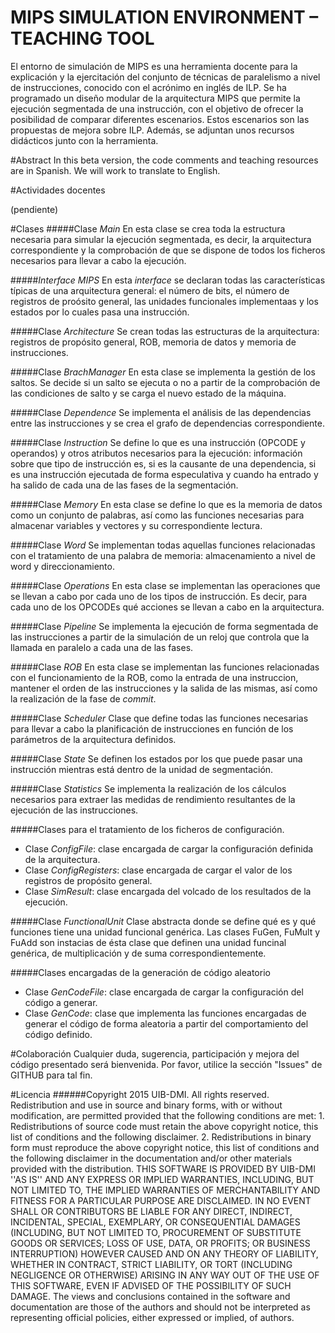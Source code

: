 # MIPS SIMULATION ENVIRONMENT – TEACHING TOOL
El entorno de simulación de MIPS es una herramienta docente para la explicación y la ejercitación del conjunto de técnicas de paralelismo a nivel de instrucciones, conocido con el acrónimo en inglés de ILP. Se ha programado un diseño modular de la arquitectura MIPS que permite la ejecución segmentada de una instrucción, con el objetivo de ofrecer la posibilidad de comparar diferentes escenarios. Estos escenarios son las propuestas de mejora sobre ILP. Además, se adjuntan unos recursos didácticos junto con la herramienta.

#Abstract 
In this beta version, the code comments and teaching resources are in Spanish. We will work to translate to English.

#Actividades docentes

(pendiente)

#Clases
#####Clase _Main_
En esta clase se crea toda la estructura necesaria para simular la ejecución segmentada, es decir, la arquitectura correspondiente y la comprobación de que se dispone de todos los ficheros necesarios para llevar a cabo la ejecución.

#####_Interface MIPS_
En esta _interface_ se declaran todas las características típicas de una arquitectura general: el número de bits, el número de registros de proósito general, las unidades funcionales implementaas y los estados por lo cuales pasa una instrucción.

#####Clase _Architecture_
Se crean todas las estructuras de la arquitectura: registros de propósito general, ROB, memoria de datos y memoria de instrucciones.

#####Clase _BrachManager_
En esta clase se implementa la gestión de los saltos. Se decide si un salto se ejecuta o no a partir de la comprobación de las condiciones de salto y se carga el nuevo estado de la máquina.

#####Clase _Dependence_
Se implementa el análisis de las dependencias entre las instrucciones y se crea el grafo de dependencias correspondiente.

#####Clase _Instruction_
Se define lo que es una instrucción (OPCODE y operandos) y otros atributos necesarios para la ejecución: información sobre que tipo de instrucción es, si es la causante de una dependencia, si es una instrucción ejecutada de forma especulativa y cuando ha entrado y ha salido de cada una de las fases de la segmentación.

#####Clase _Memory_
En esta clase se define lo que es la memoria de datos como un conjunto de palabras, así como las funciones necesarias para almacenar variables y vectores y su correspondiente lectura.

#####Clase _Word_
Se implementan todas aquellas funciones relacionadas con el tratamiento de una palabra de memoria: almacenamiento a nivel de word y direccionamiento.

#####Clase _Operations_
En esta clase se implementan las operaciones que se llevan a cabo por cada uno de los tipos de instrucción. Es decir, para cada uno de los OPCODEs qué acciones se llevan a cabo en la arquitectura.

#####Clase _Pipeline_
Se implementa la ejecución de forma segmentada de las instrucciones a partir de la simulación de un reloj que controla que la llamada en paralelo a cada una de las fases.

#####Clase _ROB_
En esta clase se implementan las funciones relacionadas con el funcionamiento de la ROB, como la entrada de una instruccion, mantener el orden de las instrucciones y la salida de las mismas, así como la realización de la fase de _commit_.

#####Clase _Scheduler_
Clase que define todas las funciones necesarias para llevar a cabo la planificación de instrucciones en función de los parámetros de la arquitectura definidos.

#####Clase _State_
Se definen los estados por los que puede pasar una instrucción mientras está dentro de la unidad de segmentación.

#####Clase _Statistics_
Se implementa la realización de los cálculos necesarios para extraer las medidas de rendimiento resultantes de la ejecución de las instrucciones.

#####Clases para el tratamiento de los ficheros de configuración.
- Clase _ConfigFile_: clase encargada de cargar la configuración definida de la arquitectura.
- Clase _ConfigRegisters_: clase encargada de cargar el valor de los registros de propósito general.
- Clase _SimResult_: clase encargada del volcado de los resultados de la ejecución.

#####Clase _FunctionalUnit_
Clase abstracta donde se define qué es y qué funciones tiene una unidad funcional genérica. Las clases FuGen, FuMult y FuAdd son instacias de ésta clase que definen una unidad funcinal genérica, de multiplicación y de suma correspondientemente.

#####Clases encargadas de la generación de código aleatorio
- Clase _GenCodeFile_: clase encargada de cargar la configuración del código a generar.
- Clase _GenCode_: clase que implementa las funciones encargadas de generar el código de forma aleatoria a partir del comportamiento del código definido.


#Colaboración
Cualquier duda, sugerencia, participación y mejora del código presentado será bienvenida. Por favor, utilice la sección "Issues" de GITHUB para tal fin. 

#Licencia
######Copyright 2015 UIB-DMI. All rights reserved.  Redistribution and use in source and binary forms, with or without modification, are permitted provided that the following conditions are met:   1. Redistributions of source code must retain the above copyright notice, this list of     conditions and the following disclaimer.   2. Redistributions in binary form must reproduce the above copyright notice, this list     of conditions and the following disclaimer in the documentation and/or other materials     provided with the distribution.  THIS SOFTWARE IS PROVIDED BY UIB-DMI ''AS IS'' AND ANY EXPRESS OR IMPLIED WARRANTIES, INCLUDING, BUT NOT LIMITED TO, THE IMPLIED WARRANTIES OF MERCHANTABILITY AND FITNESS FOR A PARTICULAR PURPOSE ARE DISCLAIMED. IN NO EVENT SHALL <COPYRIGHT HOLDER> OR CONTRIBUTORS BE LIABLE FOR ANY DIRECT, INDIRECT, INCIDENTAL, SPECIAL, EXEMPLARY, OR CONSEQUENTIAL DAMAGES (INCLUDING, BUT NOT LIMITED TO, PROCUREMENT OF SUBSTITUTE GOODS OR SERVICES; LOSS OF USE, DATA, OR PROFITS; OR BUSINESS INTERRUPTION) HOWEVER CAUSED AND ON ANY THEORY OF LIABILITY, WHETHER IN CONTRACT, STRICT LIABILITY, OR TORT (INCLUDING NEGLIGENCE OR OTHERWISE) ARISING IN ANY WAY OUT OF THE USE OF THIS SOFTWARE, EVEN IF ADVISED OF THE POSSIBILITY OF SUCH DAMAGE.  The views and conclusions contained in the software and documentation are those of the authors and should not be interpreted as representing official policies, either expressed or implied, of authors.



